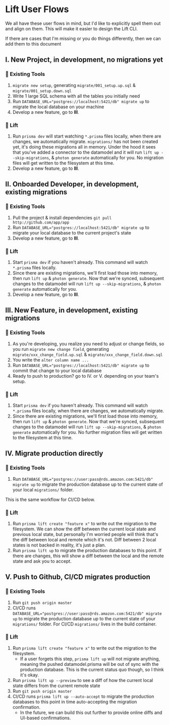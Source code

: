 # Lift User Flows

We all have these user flows in mind, but I'd like to explicitly spell them out
and align on them. This will make it easier to design the Lift CLI.

If there are cases that I'm missing or you do things differently, then we can
add them to this document

## I. New Project, in development, no migrations yet

### 🐴 Existing Tools

1. `migrate new setup`, generating `migrate/001_setup.up.sql` &
   `migrate/001_setup.down.sql`
2. Write 1 large SQL schema with all the tables you initially need
3. Run `DATABASE_URL="postgres://localhost:5421/db" migrate up` to migrate the
   local database on your machine
4. Develop a new feature, go to **III**.

### 🚀 Lift

1. Run `prisma dev` will start watching `*.prisma` files locally, when there are
   changes, we automatically migrate. `migrations/` has not been created yet,
   it's doing these migrations all in memory. Under the hood it sees that you've
   added a connector to the datamodel and it will run
   `lift up --skip-migrations`, & `photon generate` automatically for you. No
   migration files will get written to the filesystem at this time.
2. Develop a new feature, go to **III**.

## II. Onboarded Developer, in development, existing migrations

### 🐴 Existing Tools

1. Pull the project & install dependencies `git pull http://github.com/app/app`
2. Run `DATABASE_URL="postgres://localhost:5421/db" migrate up` to migrate your
   local database to the current project's state
3. Develop a new feature, go to **III**.

### 🚀 Lift

1. Start `prisma dev` if you haven't already. This command will watch `*.prisma`
   files locally.
2. Since there are existing migrations, we'll first load those into memory, then
   run `lift up` & `photon generate`. Now that we're synced, subsequent changes
   to the datamodel will run `lift up --skip-migrations`, & `photon generate`
   automatically for you.
3. Develop a new feature, go to **III**.

## III. New Feature, in development, existing migrations

### 🐴 Existing Tools

1. As you're developing, you realize you need to adjust or change fields, so you
   run `migrate new change field`, generating `migrate/xxx_change_field.up.sql`
   & `migrate/xxx_change_field.down.sql`
2. You write the `alter column name ...`
3. Run `DATABASE_URL="postgres://localhost:5421/db" migrate up` to commit that
   change to your local database
4. Ready to push to production? go to IV. or V. depending on your team's setup.

### 🚀 Lift

1. Start `prisma dev` if you haven't already. This command will watch `*.prisma`
   files locally, when there are changes, we automatically migrate.
2. Since there are existing migrations, we'll first load those into memory, then
   run `lift up` & `photon generate`. Now that we're synced, subsequent changes
   to the datamodel will run `lift up --skip-migrations`, & `photon generate`
   automatically for you. No further migration files will get written to the
   filesystem at this time.

## IV. Migrate production directly

### 🐴 Existing Tools

1. Run `DATABASE_URL="postgres://user:pass@rds.amazon.com:5421/db" migrate up`
   to migrate the production database up to the current state of your local
   `migrations/` folder.

This is the same workflow for CI/CD below.

### 🚀 Lift

1. Run `prisma lift create "feature x"` to write out the migration to the
   filesystem. We can show the diff between the current local state and previous
   local state, but personally I'm worried people will think that's the diff
   between local and remote which it's not. Diff between 2 local states is not
   backed in reality, it's just a plan.
2. Run `prisma lift up` to migrate the production databases to this point. If
   there are changes, this will show a diff between the local and the remote
   state and ask you to accept.

## V. Push to Github, CI/CD migrates production

### 🐴 Existing Tools

1. Run `git push origin master`
2. CI/CD runs
   `DATABASE_URL="postgres://user:pass@rds.amazon.com:5421/db" migrate up` to
   migrate the production database up to the current state of your `migrations/`
   folder. For CI/CD `migrations/` lives in the build container.

### 🚀 Lift

1. Run `prisma lift create "feature x"` to write out the migration to the
   filesystem.
   - If a user forgets this step, `prisma lift up` will not migrate anything,
     meaning the pushed datamodel.prisma will be out of sync with the production
     database. This is the current status quo though, so I think it's okay.
2. Run `prisma lift up --preview` to see a diff of how the current local state
   differs from the current remote state
3. Run `git push origin master`
4. CI/CD runs `prisma lift up --auto-accept` to migrate the production databases
   to this point in time auto-accepting the migration confirmation.
   - In the future, we can build this out further to provide online diffs and
     UI-based confirmations.
